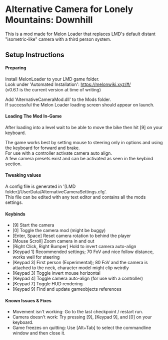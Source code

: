 # Alternative Camera for Lonely Mountains: Downhill
This is a mod made for Melon Loader that replaces LMD's default distant "isometric-like" camera with a third person system.
 

## Setup Instructions
#### Preparing
Install MelonLoader to your LMD game folder.  
Look under 'Automated Installation':
https://melonwiki.xyz/#/  
(v0.6.1 is the current version at time of writing)  

Add 'AlternativeCameraMod.dll' to the Mods folder.  
If successful the Melon Loader loading screen should appear on launch.  


#### Loading The Mod In-Game
After loading into a level wait to be able to move the bike then hit [9] on your keyboard.

The game works best by setting mouse to steering only in options and using the keyboard for forward and brake.  
For use with a controller activate camera auto align.  
A few camera presets exist and can be activated as seen in the keybind section.  


#### Tweaking values
A config file is generated in '[LMD folder]/UserData/AlternativeCameraSettings.cfg'.  
This file can be edited with any text editor and contains all the mods settings.  


#### Keybinds
- [9] Start the camera  
- [0] Toggle the camera mod (might be buggy)  
- [Enter, Space] Reset camera rotation to behind the player  
- [Mouse Scroll] Zoom camera in and out  
- [Right Click, Right Bumper] Hold to invert camera auto-align  
- [Keypad 1] Recommended settings; 70 FoV and nice follow distance, works well for steering  
- [Keypad 3] First person (Experimental); 80 FoV and the camera is attached to the neck, character model might clip weirdly  
- [Keypad 3] Toggle invert mouse horizontal  
- [Keypad 4] Toggle camera auto-align (for use with a controller)  
- [Keypad 7] Toggle HUD rendering  
- [Keypad 9] Find and update gameobjects references  


#### Known Issues & Fixes
- Movement isn't working: Go to the last checkpoint / restart run.  
- Camera doesn't work: Try pressing [9], [Keypad 9], and [0] on your keyboard.  
- Game freezes on quitting: Use [Alt+Tab] to select the commandline window and then close it.
